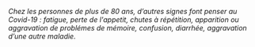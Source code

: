 *Chez les personnes de plus de 80 ans, d’autres signes font penser au Covid-19 : fatigue, perte de l'appetit, chutes à répétition, apparition ou aggravation de problémes de mémoire, confusion, diarrhée, aggravation d’une autre maladie.*
